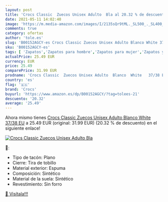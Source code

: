 ```yaml
---
layout: post
title: 'Crocs Classic  Zuecos Unisex Adulto  Bla al 20.32 % de descuento'
date: 2021-05-11 14:02:40
image: 'https://m.media-amazon.com/images/I/2135sQr9tML._SL500_._SL400_.jpg'
comments: true
category: ofertas
author: 'tole.es'
slug: 'B00152AGCY-es Crocs Classic Zuecos Unisex Adulto Blanco White 37/38 EU'
sku: 'B00152AGCY-es'
tags: [ 'Zapatos','Zapatos para hombre','Zapatos para mujer','Zapatos y complementos','Zuecos de mujer','Zuecos y mules de mujer','Zuecos y mules para hombre','crocs','zuecos', ]
actualPrice: 25.49 EUR
currency: EUR
price: 25.49
comparePrice: 31.99 EUR
prodname: 'Crocs Classic  Zuecos Unisex Adulto  Blanco  White   37/38 EU'
country: 'es'
flag: '🇪🇸'
brand: 'Crocs'
buyurl: 'https://www.amazon.es/dp/B00152AGCY/?tag=tolees-21'
descuento: '20.32'
average: '25.49'
---
```


Ahora mismo tienes [Crocs Classic  Zuecos Unisex Adulto  Blanco  White   37/38 EU](https://www.amazon.es/dp/B00152AGCY/?tag=tolees-21) a 25.49 EUR (original: 31.99 EUR) (20.32 %  de descuento) en el siguiente enlace!

[![Crocs Classic  Zuecos Unisex Adulto  Bla](https://m.media-amazon.com/images/I/2135sQr9tML._SL500_._SL400_.jpg)](https://www.amazon.es/dp/B00152AGCY/?tag=tolees-21)

🔎:

- Tipo de tacón: Plano
- Cierre: Tira de tobillo
- Material exterior: Espuma
- Composición: Sintético
- Material de la suela: Sintético
- Revestimiento: Sin forro

[🛒 Visítala!!!](https://www.amazon.es/dp/B00152AGCY/?tag=tolees-21)

